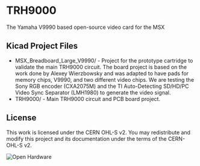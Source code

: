 # TRH9000
The Yamaha V9990 based open-source video card for the MSX

## Kicad Project Files

* MSX_Breadboard_Large_V9990/ - Project for the prototype cartridge to validate the main TRH9000 circuit. The board project is based on the work done by Alexey Wierzbowsky and was adapted to have pads for memory chips, V9990, and two different video chips. We are testing the Sony RGB encoder (CXA2075M) and the TI Auto-Detecting SD/HD/PC Video Sync Separator (LMH1980) to generate the video signal.
* TRH9000/ - Main TRH9000 circuit and PCB board project.


## License 

This work is licensed under the CERN OHL-S v2. You may redistribute and modify this project and its documentation under the terms of the CERN-OHL-S v2.

![Open Hardware](https://raw.githubusercontent.com/cristianoag/trh9000/main/Images/1024px-Open-source-hardware-logo.svg.png)